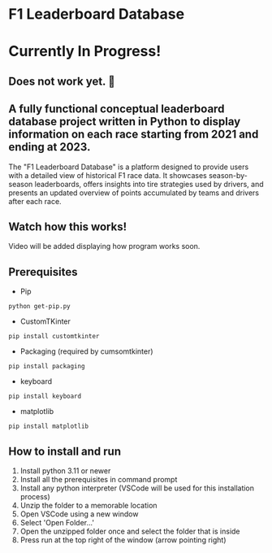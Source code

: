 # F1 Leaderboard Database

# Currently In Progress!
## Does not work yet. 🥺

## A fully functional conceptual leaderboard database project written in Python to display information on each race starting from 2021 and ending at 2023.

The "F1 Leaderboard Database" is a platform designed to provide users with a detailed view of historical F1 race data. It showcases season-by-season leaderboards, offers insights into tire strategies used by drivers, and presents an updated overview of points accumulated by teams and drivers after each race.

## Watch how this works!
Video will be added displaying how program works soon.

## Prerequisites
- Pip
```
python get-pip.py
```

- CustomTKinter
```
pip install customtkinter
```

- Packaging (required by cumsomtkinter)
```
pip install packaging
```

- keyboard
```
pip install keyboard
```

- matplotlib
```
pip install matplotlib
```

## How to install and run
1. Install python 3.11 or newer
2. Install all the prerequisites in command prompt
3. Install any python interpreter (VSCode will be used for this installation process)
4. Unzip the folder to a memorable location
5. Open VSCode using a new window
6. Select 'Open Folder...'
7. Open the unzipped folder once and select the folder that is inside
8. Press run at the top right of the window (arrow pointing right)
